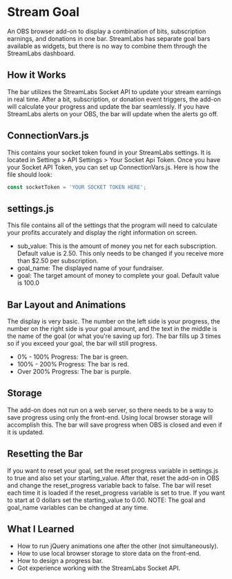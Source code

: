 # Stream Goal
An OBS browser add-on to display a combination of bits, subscription earnings, and donations in one bar. StreamLabs has separate goal bars available as widgets, but there is no way to combine them through the StreamLabs dashboard.


## How it Works
The bar utilizes the StreamLabs Socket API to update your stream earnings in real time. After a bit, subscription, or donation event triggers, the add-on will calculate your progress and update the bar seamlessly. If you have StreamLabs alerts on your OBS, the bar will update when the alerts go off.


## ConnectionVars.js
This contains your socket token found in your StreamLabs settings. It is located in Settings > API Settings > Your Socket Api Token. Once you have your Socket API Token, you can set up ConnectionVars.js. Here is how the file should look:

```javascript
const socketToken = 'YOUR SOCKET TOKEN HERE';
```

## settings.js
This file contains all of the settings that the program will need to calculate your profits accurately and display the right information on screen.
* sub_value: This is the amount of money you net for each subscription. Default value is 2.50. This only needs to be changed if you receive more than $2.50 per subscription.
* goal_name: The displayed name of your fundraiser.
* goal: The target amount of money to complete your goal. Default value is 100.0


## Bar Layout and Animations
The display is very basic. The number on the left side is your progress, the number on the right side is your goal amount, and the text in the middle is the name of the goal (or what you're saving up for). The bar fills up 3 times so if you exceed your goal, the bar will still progress.
* 0% - 100% Progress: The bar is green.
* 100% - 200% Progress: The bar is red.
* Over 200% Progress: The bar is purple.


## Storage
The add-on does not run on a web server, so there needs to be a way to save progress using only the front-end. Using local browser storage will accomplish this. The bar will save progress when OBS is closed and even if it is updated.


## Resetting the Bar
If you want to reset your goal, set the reset progress variable in settings.js to true and also set your starting_value. After that, reset the add-on in OBS and change the reset_progress variable back to false. The bar will reset each time it is loaded if the reset_progress variable is set to true. If you want to start at 0 dollars set the starting_value to 0.00. NOTE: The goal and goal_name variables can be changed at any time.


## What I Learned
* How to run jQuery animations one after the other (not simultaneously).
* How to use local browser storage to store data on the front-end.
* How to design a progress bar.
* Got experience working with the StreamLabs Socket API.
